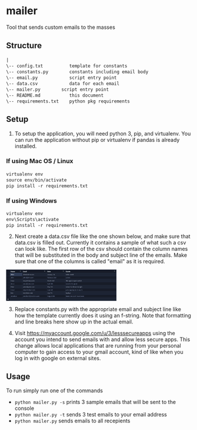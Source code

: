 # mailer
Tool that sends custom emails to the masses

## Structure

```
|
\-- config.txt          template for constants
\-- constants.py        constants including email body
\-- email.py            script entry point
\-- data.csv            data for each email
\-- mailer.py        script entry point
\-- README.md           this document
\-- requirements.txt    python pkg requirements

```

## Setup

1. To setup the application, you will need python 3, pip, and virtualenv. You can run the application without pip or virtualenv if pandas is already installed.

### If using Mac OS / Linux
```
virtualenv env
source env/bin/activate
pip install -r requirements.txt
```

### If using Windows
```
virtualenv env
env\Scripts\activate
pip install -r requirements.txt
```
2. Next create a data.csv file like the one shown below, and make sure that data.csv is filled out. Currently it contains a sample of what such a csv can look like. The first row of the csv should contain the column names that will be substituted in the body and subject line of the emails. Make sure that one of the columns is called "email" as it is required.
<img align="center" width="300px" src="./data.png" />

3. Replace constants.py with the appropriate email and subject line like how the template currently does it using an f-string. Note that formatting and line breaks here show up in the actual email.

4. Visit https://myaccount.google.com/u/3/lesssecureapps using the account you intend to send emails with and allow less secure apps. This change allows local applications that are running from your personal computer to gain access to your gmail account, kind of like when you log in with google on external sites.

## Usage

To run simply run one of the commands

- ```python mailer.py -s``` prints 3 sample emails that will be sent to the console
- ```python mailer.py -t``` sends 3 test emails to your email address
- ```python mailer.py``` sends emails to all recepients
